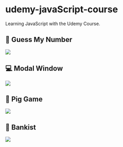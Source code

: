 # udemy-javaScript-course
<p>Learning JavaScript with the Udemy Course.</p>

## 🔢 Guess My Number
<div>
  <img src="https://github.com/user-attachments/assets/bbe736e3-2ccf-4c34-8746-d9937626cc73">
</div>

## 💻 Modal Window
<div>
  <img src="https://github.com/user-attachments/assets/542fbd72-7899-453a-a1f2-6846bbd71e50">
</div>

## 🎲 Pig Game
<div>
  <img src="https://github.com/user-attachments/assets/0887a457-1dd3-479e-86b4-5f680966c66c">
</div>

## 🏦 Bankist
<div>
  <img src="https://github.com/user-attachments/assets/c780139c-e009-4677-91d5-0fd9956b1fb3">
</div>


